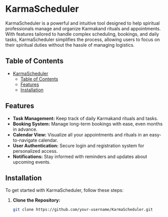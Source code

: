 # KarmaScheduler

KarmaScheduler is a powerful and intuitive tool designed to help spiritual professionals manage and organize Karmakand rituals and appointments. With features tailored to handle complex scheduling, bookings, and daily tasks, KarmaScheduler simplifies the process, allowing users to focus on their spiritual duties without the hassle of managing logistics.

## Table of Contents

- [KarmaScheduler](#karmascheduler)
  - [Table of Contents](#table-of-contents)
  - [Features](#features)
  - [Installation](#installation)

## Features

- **Task Management:** Keep track of daily Karmakand rituals and tasks.
- **Booking System:** Manage long-term bookings with ease, even months in advance.
- **Calendar View:** Visualize all your appointments and rituals in an easy-to-navigate calendar.
- **User Authentication:** Secure login and registration system for personalized access.
- **Notifications:** Stay informed with reminders and updates about upcoming events.

## Installation

To get started with KarmaScheduler, follow these steps:

1. **Clone the Repository:**
   ```bash
   git clone https://github.com/your-username/KarmaScheduler.git
